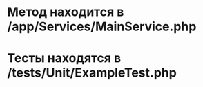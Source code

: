 <h1>Метод находится в /app/Services/MainService.php</h1>
<h1>Тесты находятся в /tests/Unit/ExampleTest.php</h1>
